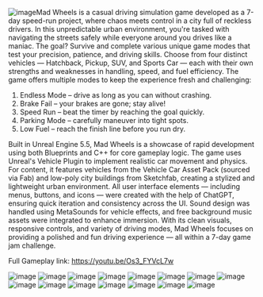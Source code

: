 ![image](https://github.com/user-attachments/assets/55d8fc90-0d34-4bf7-bd9c-5bcb22c2e4e3)Mad Wheels is a casual driving simulation game developed as a 7-day speed-run project, where chaos meets control in a city full of reckless drivers. In this unpredictable urban environment, you're tasked with navigating the streets safely while everyone around you drives like a maniac. The goal? Survive and complete various unique game modes that test your precision, patience, and driving skills. Choose from four distinct vehicles — Hatchback, Pickup, SUV, and Sports Car — each with their own strengths and weaknesses in handling, speed, and fuel efficiency. The game offers multiple modes to keep the experience fresh and challenging:
1) Endless Mode – drive as long as you can without crashing.
2) Brake Fail – your brakes are gone; stay alive!
3) Speed Run – beat the timer by reaching the goal quickly.
4) Parking Mode – carefully maneuver into tight spots.
5) Low Fuel – reach the finish line before you run dry.

Built in Unreal Engine 5.5, Mad Wheels is a showcase of rapid development using both Blueprints and C++ for core gameplay logic. The game uses Unreal's Vehicle Plugin to implement realistic car movement and physics. For content, it features vehicles from the Vehicle Car Asset Pack (sourced via Fab) and low-poly city buildings from Sketchfab, creating a stylized and lightweight urban environment. All user interface elements — including menus, buttons, and icons — were created with the help of ChatGPT, ensuring quick iteration and consistency across the UI. Sound design was handled using MetaSounds for vehicle effects, and free background music   assets were integrated to enhance immersion. With its clean visuals, responsive controls, and variety of driving modes, Mad Wheels focuses on providing a polished and fun driving experience — all within a 7-day game jam challenge.

Full Gameplay link: https://youtu.be/Os3_FYVcL7w

![image](https://github.com/user-attachments/assets/f7dccb98-5d3b-4cc5-a181-276183b00cd0)
![image](https://github.com/user-attachments/assets/31920683-aa33-4ef4-aa44-1aa966f69716)
![image](https://github.com/user-attachments/assets/99b3ad4b-9396-4db1-b245-64b797ffce22)
![image](https://github.com/user-attachments/assets/976a5723-ed07-4759-b6ed-4906d947e951)
![image](https://github.com/user-attachments/assets/749b934e-25ca-409a-9c3b-6fe42206fa26)
![image](https://github.com/user-attachments/assets/495006f8-75b6-469b-8c1f-8339eb47c82b)
![image](https://github.com/user-attachments/assets/4d0bea0f-77da-4178-8f3f-9fac1504a1f1)
![image](https://github.com/user-attachments/assets/26133605-94ce-48e0-9efa-69cfbeb0e0f5)
![image](https://github.com/user-attachments/assets/e58211a1-dbaf-490f-a25a-332d9083b9fc)
![image](https://github.com/user-attachments/assets/f0a28d56-7ee3-40a3-9426-9bedc61d65ef)
![image](https://github.com/user-attachments/assets/2b84493d-8bb9-44c3-b292-2ceadf5845f8)
![image](https://github.com/user-attachments/assets/0dabbd96-37ae-4a58-a72a-8a132bd6935f)
![image](https://github.com/user-attachments/assets/b88863f5-0b37-4f51-81a8-b8e23308f457)
![image](https://github.com/user-attachments/assets/ec2001b5-d2b8-47b2-aae7-fff290de85db)
![image](https://github.com/user-attachments/assets/4f9c296f-8273-47b1-8e66-56e759ccd07a)
